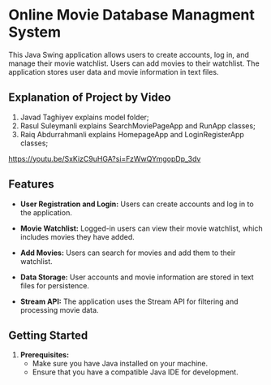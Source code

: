# Online Movie Database Managment System

This Java Swing application allows users to create accounts, log in, and manage their movie watchlist. Users can add movies to their watchlist. The application stores user data and movie information in text files.

## Explanation of Project by Video

1. Javad Taghiyev explains model folder;
2. Rasul Suleymanli explains SearchMoviePageApp and RunApp classes;
3. Raiq Abdurrahmanli explains HomepageApp and LoginRegisterApp classes;

https://youtu.be/SxKizC9uHGA?si=FzWwQYmgopDp_3dv

## Features

- **User Registration and Login:** Users can create accounts and log in to the application.

- **Movie Watchlist:** Logged-in users can view their movie watchlist, which includes movies they have added.

- **Add Movies:** Users can search for movies and add them to their watchlist.

- **Data Storage:** User accounts and movie information are stored in text files for persistence.

- **Stream API:** The application uses the Stream API for filtering and processing movie data.

## Getting Started

1. **Prerequisites:**
   - Make sure you have Java installed on your machine.
   - Ensure that you have a compatible Java IDE for development.

